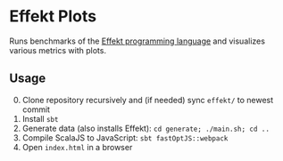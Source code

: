# Effekt Plots

Runs benchmarks of the [Effekt programming language](https://effekt-lang.org) and visualizes various metrics with plots.

## Usage

0. Clone repository recursively and (if needed) sync `effekt/` to newest commit
1. Install `sbt`
3. Generate data (also installs Effekt): `cd generate; ./main.sh; cd ..`
3. Compile ScalaJS to JavaScript: `sbt fastOptJS::webpack`
4. Open `index.html` in a browser